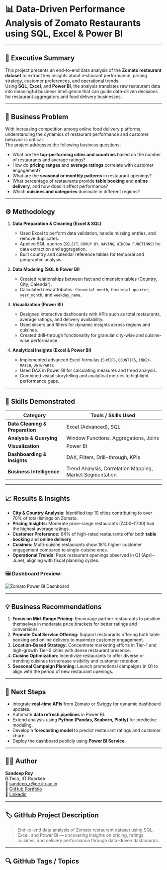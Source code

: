 # 📊 Data-Driven Performance Analysis of Zomato Restaurants using SQL, Excel & Power BI

---

## 🏁 Executive Summary
This project presents an end-to-end data analysis of the **Zomato restaurant dataset** to extract key insights about restaurant performance, pricing strategy, customer preferences, and operational trends.  
Using **SQL**, **Excel**, and **Power BI**, the analysis translates raw restaurant data into meaningful business intelligence that can guide data-driven decisions for restaurant aggregators and food delivery businesses.

---

## 💼 Business Problem
With increasing competition among online food delivery platforms, understanding the dynamics of restaurant performance and customer behavior is critical.  
The project addresses the following business questions:

- What are the **top-performing cities and countries** based on the number of restaurants and average ratings?  
- How do **pricing ranges** and **average ratings** correlate with customer engagement?  
- What are the **seasonal or monthly patterns** in restaurant openings?  
- What percentage of restaurants provide **table booking** and **online delivery**, and how does it affect performance?  
- Which **cuisines and categories** dominate in different regions?

---

## ⚙️ Methodology

1. **Data Preparation & Cleaning (Excel & SQL)**
   - Used Excel to perform data validation, handle missing entries, and remove duplicates.  
   - Applied SQL queries (`SELECT`, `GROUP BY`, `HAVING`, `WINDOW FUNCTIONS`) for data extraction and aggregation.  
   - Built country and calendar reference tables for temporal and geographic analysis.

2. **Data Modeling (SQL & Power BI)**
   - Created relationships between fact and dimension tables (Country, City, Calendar).  
   - Calculated new attributes: `financial_month`, `financial_quarter`, `year_month`, and `weekday_name`.

3. **Visualization (Power BI)**
   - Designed interactive dashboards with KPIs such as total restaurants, average ratings, and delivery availability.  
   - Used slicers and filters for dynamic insights across regions and cuisines.  
   - Created drill-through functionality for granular city-wise and cuisine-wise performance.

4. **Analytical Insights (Excel & Power BI)**
   - Implemented advanced Excel formulas (`SUMIFS`, `COUNTIFS`, `INDEX-MATCH`, `DATEPART`).  
   - Used DAX in Power BI for calculating measures and trend analysis.  
   - Combined visual storytelling and analytical metrics to highlight performance gaps.

---

## 🧠 Skills Demonstrated

| Category | Tools / Skills Used |
|-----------|--------------------|
| **Data Cleaning & Preparation** | Excel (Advanced), SQL |
| **Analysis & Querying** | Window Functions, Aggregations, Joins |
| **Visualization** | Power BI |
| **Dashboarding & Insights** | DAX, Filters, Drill-through, KPIs |
| **Business Intelligence** | Trend Analysis, Correlation Mapping, Market Segmentation |

---

## 📈 Results & Insights

- **City & Country Analysis:** Identified top 10 cities contributing to over 70% of total listings on Zomato.  
- **Pricing Insights:** Moderate price-range restaurants (₹400–₹700) had the highest average ratings.  
- **Customer Preference:** 64% of high-rated restaurants offer both **table booking** and **online delivery**.  
- **Cuisines:** Multi-cuisine restaurants show 18% higher customer engagement compared to single-cuisine ones.  
- **Operational Trends:** Peak restaurant openings observed in Q1 (April–June), aligning with fiscal planning cycles.  

### 🖼️ Dashboard Preview:
![Zomato Power BI Dashboard](b7fa84f0-1f2a-4a69-b45f-abfbf98c1919.png)

---

## 💡 Business Recommendations

1. **Focus on Mid-Range Pricing:** Encourage partner restaurants to position themselves in moderate price brackets for better ratings and conversions.  
2. **Promote Dual Service Offering:** Support restaurants offering both table booking and online delivery to maximize customer engagement.  
3. **Location-Based Strategy:** Concentrate marketing efforts in Tier-1 and high-growth Tier-2 cities with dense restaurant presence.  
4. **Cuisine Optimization:** Incentivize restaurants to offer diverse or trending cuisines to increase visibility and customer retention.  
5. **Seasonal Campaign Planning:** Launch promotional campaigns in Q1 to align with the period of new restaurant openings.

---

## 🚀 Next Steps

- Integrate **real-time APIs** from Zomato or Swiggy for dynamic dashboard updates.  
- Automate **data refresh pipelines** in Power BI.  
- Extend analysis using **Python (Pandas, Seaborn, Plotly)** for predictive modeling.  
- Develop a **forecasting model** to predict restaurant ratings and customer churn.  
- Deploy the dashboard publicly using **Power BI Service**.

---

## 👨‍💻 Author
**Sandeep Roy**  
B.Tech, IIT Roorkee  
📧 [sandeep_r@ce.iitr.ac.in](mailto:sandeep_r@ce.iitr.ac.in)  
🔗 [GitHub Portfolio](https://github.com/sandeeproy1207-ship-it)  
🔗 [LinkedIn](https://www.linkedin.com/in/sandeep--roy)

---

## 🏷️ GitHub Project Description

> End-to-end data analysis of Zomato restaurant dataset using SQL, Excel, and Power BI — uncovering insights on pricing, ratings, cuisines, and delivery performance through data-driven dashboards.

---

## 🔍 GitHub Tags / Topics
